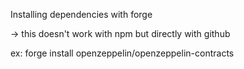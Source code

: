Installing dependencies with forge


-> this doesn't work with npm but directly with github

ex: forge install openzeppelin/openzeppelin-contracts
